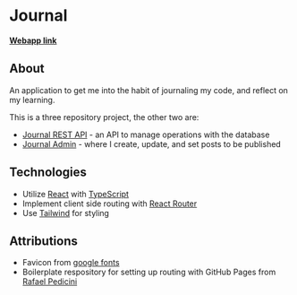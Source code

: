 # Journal

**[Webapp link](https://01zulfi.github.io/journal)**

## About

An application to get me into the habit of journaling my code, and reflect on my learning. 

This is a three repository project, the other two are:

- [Journal REST API](https://github.com/01zulfi/journal-api) - an API to manage operations with the database
- [Journal Admin](https://github.com/01zulfi/journal-admin) - where I create, update, and set posts to be published

## Technologies

- Utilize [React](https://reactjs.org/) with [TypeScript](https://www.typescriptlang.org/)
- Implement client side routing with [React Router](https://reactrouter.com/)
- Use [Tailwind](https://tailwindcss.com/) for styling

## Attributions

- Favicon from [google fonts](https://fonts.google.com/icons)
- Boilerplate respository for setting up routing with GitHub Pages from [Rafael Pedicini](https://github.com/rafgraph/spa-github-pages)
